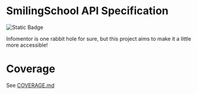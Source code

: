 # SmilingSchool API Specification
![Static Badge](https://img.shields.io/badge/Coverage-22%25-green?style=plastic&logo=openapiinitiative)

Infomentor is one rabbit hole for sure, but this project aims to make it a little more accessible!

# Coverage
See [COVERAGE.md](/COVERAGE.md)
